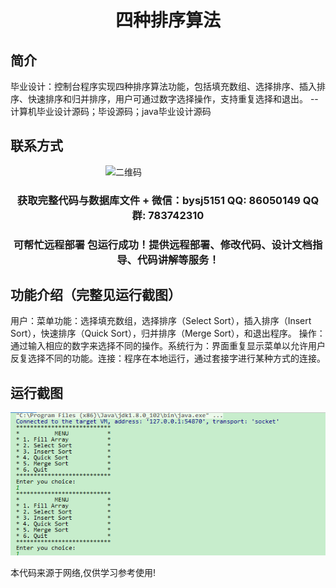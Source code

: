 <p><h1 align="center">四种排序算法</h1></p>

## 简介
毕业设计：控制台程序实现四种排序算法功能，包括填充数组、选择排序、插入排序、快速排序和归并排序，用户可通过数字选择操作，支持重复选择和退出。    --计算机毕业设计源码；毕设源码；java毕业设计源码


## 联系方式
<img src="https://bs-1329754181.cos.ap-shanghai.myqcloud.com/wx.jpg" alt="二维码" style="display: block; margin: 0 auto;" width="200px">
<p><h3 align="center">获取完整代码与数据库文件 + 微信：bysj5151 QQ: 86050149 QQ群: 783742310</h3></p>
<p><h3 align="center">可帮忙远程部署 包运行成功！提供远程部署、修改代码、设计文档指导、代码讲解等服务！</h3></p>

## 功能介绍（完整见运行截图）
用户：菜单功能：选择填充数组，选择排序（Select Sort），插入排序（Insert Sort），快速排序（Quick Sort），归并排序（Merge Sort），和退出程序。 操作：通过输入相应的数字来选择不同的操作。系统行为：界面重复显示菜单以允许用户反复选择不同的功能。连接：程序在本地运行，通过套接字进行某种方式的连接。


## 运行截图
![](imgs/588112-20201122211604149-1879050260.png)

<p>本代码来源于网络,仅供学习参考使用!</p>
